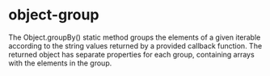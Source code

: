 # object-group

The Object.groupBy() static method groups the elements of a given iterable according to the string values returned by a provided callback function. The returned object has separate properties for each group, containing arrays with the elements in the group.

